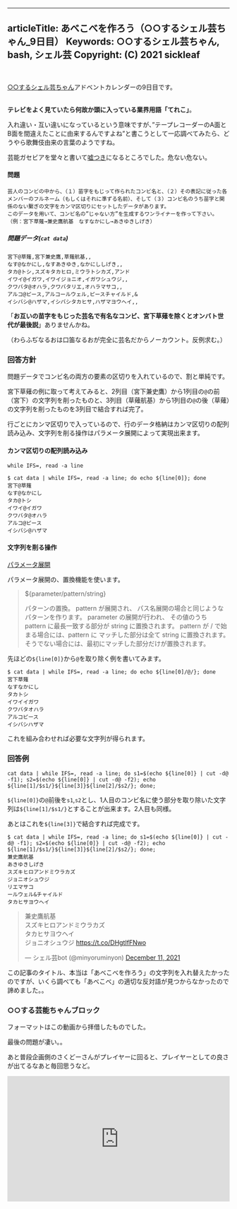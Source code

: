
---
articleTitle: あべこべを作ろう（○○するシェル芸ちゃん_9日目）
Keywords: ○○するシェル芸ちゃん, bash, シェル芸
Copyright: (C) 2021 sickleaf
---


<br>

[○○するシェル芸ちゃん](../../?page=advent_shellgeichan)アドベントカレンダーの9日目です。
<br><br>

**テレビをよく見ていたら何故か頭に入っている業界用語「てれこ」**。

入れ違い・互い違いになっているという意味ですが、”テープレコーダーのA面とB面を間違えたことに由来するんですよね”と書こうとして一応調べてみたら、どうやら歌舞伎由来の言葉のようですね。

芸能ガセビアを堂々と書いて[嘘つき](https://twitter.com/marugeichan/status/1413312937247211524)になるところでした。危ない危ない。


#### 問題

```
芸人のコンビの中から、（１）苗字をもじって作られたコンビ名と、（２）その表記に従った各メンバーのフルネーム（もしくはそれに準ずる名前）、そして（３）コンビ名のうち苗字と関係のない繋ぎの文字をカンマ区切りにセットしたデータがあります。
このデータを用いて、コンビ名の”じゃない方”を生成するワンライナーを作って下さい。
（例：宮下草薙→兼史鷹航基　なすなかにし→あきゆきしげき）
```

##### 問題データ(`cat data`)
```
宮下@草薙,宮下兼史鷹,草薙航基,,
なす@なかにし,なすあきゆき,なかにししげき,,
タカ@トシ,スズキタカヒロ,ミウラトシカズ,アンド
イワイ@イガワ,イワイジョニオ,イガワシュウジ,,
クワバタ@オハラ,クワバタリエ,オハラマサコ,,
アルコ@ピース,アルコールウェル,ピースチャイルド,&
イシバシ@ハザマ,イシバシタカヒサ,ハザマヨウヘイ,,
```

「**お互いの苗字をもじった芸名で有名なコンビ、宮下草薙を除くとオンバト世代が最後説**」ありませんかね。

（わらふぢなるおは口笛なるおが完全に芸名だからノーカウント。反例求む。）

### 回答方針

問題データでコンビ名の両方の要素の区切りを入れているので、割と単純です。

宮下草薙の例に取って考えてみると、2列目（宮下兼史鷹）から1列目の`@`の前（宮下）の文字列を削ったものと、3列目（草薙航基）から1列目の`@`の後（草薙）の文字列を削ったものを3列目で結合すれば完了。

行ごとにカンマ区切りで入っているので、行のデータ格納はカンマ区切りの配列読み込み、文字列を削る操作はパラメータ展開によって実現出来ます。

#### カンマ区切りの配列読み込み

`while IFS=, read -a line`

```
$ cat data | while IFS=, read -a line; do echo ${line[0]}; done
宮下@草薙
なす@なかにし
タカ@トシ
イワイ@イガワ
クワバタ@オハラ
アルコ@ピース
イシバシ@ハザマ
```

#### 文字列を削る操作

[パラメータ展開](https://linuxjm.osdn.jp/html/GNU_bash/man1/bash.1.html#lbBB)

パラメータ展開の、置換機能を使います。

>${parameter/pattern/string}
>
>パターンの置換。 pattern が展開され、 パス名展開の場合と同じようなパターンを作ります。 parameter の展開が行われ、 その値のうち pattern に最長一致する部分が string に置換されます。 pattern が / で始まる場合には、pattern に マッチした部分は全て string に置換されます。 そうでない場合には、最初にマッチした部分だけが置換されます。 

先ほどの`${line[0]}`から`@`を取り除く例を書いてみます。

```
$ cat data | while IFS=, read -a line; do echo ${line[0]/@/}; done
宮下草薙
なすなかにし
タカトシ
イワイイガワ
クワバタオハラ
アルコピース
イシバシハザマ
```

これを組み合わせれば必要な文字列が得られます。

### 回答例

`cat data | while IFS=, read -a line; do s1=$(echo ${line[0]} | cut -d@ -f1); s2=$(echo ${line[0]} | cut -d@ -f2); echo ${line[1]/$s1/}${line[3]}${line[2]/$s2/}; done;`

`${line[0]}`の`@`前後を`s1`,`s2`とし、1人目のコンビ名に使う部分を取り除いた文字列は`${line[1]/$s1/}`とすることが出来ます。2人目も同様。

あとはこれを`${line[3]}`で結合すれば完成です。

```
$ cat data | while IFS=, read -a line; do s1=$(echo ${line[0]} | cut -d@ -f1); s2=$(echo ${line[0]} | cut -d@ -f2); echo ${line[1]/$s1/}${line[3]}${line[2]/$s2/}; done;
兼史鷹航基
あきゆきしげき
スズキヒロアンドミウラカズ
ジョニオシュウジ
リエマサコ
ールウェル&チャイルド
タカヒサヨウヘイ
```


<blockquote class="twitter-tweet"><p lang="ja" dir="ltr">兼史鷹航基<br>スズキヒロアンドミウラカズ<br>タカヒサヨウヘイ<br>ジョニオシュウジ <a href="https://t.co/DHgtIfFNwo">https://t.co/DHgtIfFNwo</a></p>&mdash; シェル芸bot (@minyoruminyon) <a href="https://twitter.com/minyoruminyon/status/1469818517407301637?ref_src=twsrc%5Etfw">December 11, 2021</a></blockquote> <script async src="https://platform.twitter.com/widgets.js" charset="utf-8"></script>

この記事のタイトル、本当は「あべこべを作ろう」の文字列を入れ替えたかったのですが、いくら調べても「あべこべ」の適切な反対語が見つからなかったので諦めました。。


### ○○する芸能ちゃんブロック

フォーマットはこの動画から拝借したものでした。

最後の問題が凄い。。

あと普段企画側のさくどーさんがプレイヤーに回ると、プレイヤーとしての良さが出てるなあと毎回思うなど。

<div class="youtube">
<iframe width="560" height="315" src="https://www.youtube.com/embed/1rfREay6Vu0" title="YouTube video player" frameborder="0" allow="accelerometer; autoplay; clipboard-write; encrypted-media; gyroscope; picture-in-picture" allowfullscreen></iframe>
</div>



<style>
.youtube {
  position: relative;
  width: 100%;
  padding-top: 56.25%;
}
.youtube iframe {
  position: absolute;
  top: 0;
  right: 0;
  width: 100% !important;
  height: 100% !important;
}
</style>

